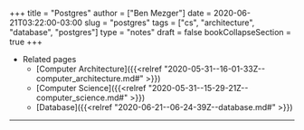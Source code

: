 +++
title = "Postgres"
author = ["Ben Mezger"]
date = 2020-06-21T03:22:00-03:00
slug = "postgres"
tags = ["cs", "architecture", "database", "postgres"]
type = "notes"
draft = false
bookCollapseSection = true
+++

-   Related pages
    -   [Computer Architecture]({{<relref "2020-05-31--16-01-33Z--computer_architecture.md#" >}})
    -   [Computer Science]({{<relref "2020-05-31--15-29-21Z--computer_science.md#" >}})
    -   [Database]({{<relref "2020-06-21--06-24-39Z--database.md#" >}})

---